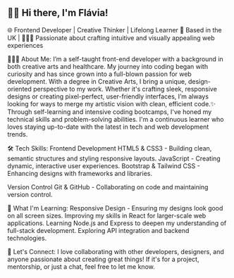 ## 👋🏾 Hi there, I'm Flávia!
🌐 Frontend Developer | Creative Thinker | Lifelong Learner
📍 Based in the UK | 👩🏾‍💻 Passionate about crafting intuitive and visually appealing web experiences

👩🏾‍💻 About Me:
I’m a self-taught front-end developer with a background in both creative arts and healthcare. 
My journey into coding began with curiosity and has since grown into a full-blown passion for web development.
With a degree in Creative Arts, I bring a unique, design-oriented perspective to my work. 
Whether it's crafting sleek, responsive designs or creating pixel-perfect, user-friendly interfaces, 
I’m always looking for ways to merge my artistic vision with clean, efficient code.✨
Through self-learning and intensive coding bootcamps, I've honed my technical skills and problem-solving abilities. 
I'm a continuous learner who loves staying up-to-date with the latest in tech and web development trends.

🛠️ Tech Skills:
Frontend Development 
HTML5 & CSS3 - Building clean, semantic structures and styling responsive layouts.
JavaScript - Creating dynamic, interactive user experiences.
Bootstrap & Tailwind CSS - Enhancing designs with frameworks and libraries.

Version Control
Git & GitHub - Collaborating on code and maintaining version control.

🌱 What I'm Learning:
Responsive Design - Ensuring my designs look good on all screen sizes.
Improving my skills in React for larger-scale web applications.
Learning Node.js and Express to deepen my understanding of full-stack development.
Exploring API integration and backend technologies.

💬 Let's Connect:
I love collaborating with other developers, designers, and anyone passionate about creating great things! If it's for a project, mentorship, or just a chat, feel free to let me know.
